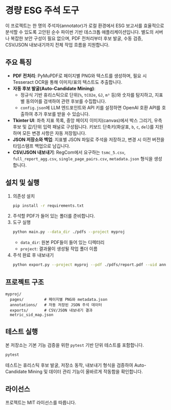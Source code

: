 # 경량 ESG 주석 도구

이 프로젝트는 한 명의 주석자(annotator)가 로컬 환경에서 ESG 보고서를 효율적으로 분석할 수 있도록 고안된 순수 파이썬 기반 데스크톱 애플리케이션입니다. 별도의 서버나 복잡한 보안 구성이 필요 없으며, PDF 전처리부터 후보 발굴, 수동 검증, CSV/JSON 내보내기까지 전체 작업 흐름을 지원합니다.

## 주요 특징
- **PDF 전처리**: PyMuPDF로 페이지별 PNG와 텍스트를 생성하며, 필요 시 Tesseract OCR을 통해 이미지/표의 텍스트도 추출합니다.
- **자동 후보 발굴(Auto-Candidate Mining)**:
  - 정규식 기반 휴리스틱으로 단위(`%`, `tCO2e`, `GJ`, `m³` 등)와 숫자를 탐지하고, 지표별 동의어를 검색하여 관련 후보를 수집합니다.
  - `config.json`에 LLM 엔드포인트와 API 키를 설정하면 OpenAI 호환 API를 호출하여 추가 후보를 받을 수 있습니다.
- **Tkinter UI**: 좌측 지표 목록, 중앙 페이지 이미지(canvas)에서 박스 그리기, 우측 후보 및 값/단위 입력 패널로 구성됩니다. 키보드 단축키(화살표, `b`, `c`, `del`)를 지원하며 모든 변경 사항은 자동 저장됩니다.
- **JSON 저장소와 백업**: 지표별 JSON 파일로 주석을 저장하고, 변경 시 이전 버전을 타임스탬프 백업으로 남깁니다.
- **CSV/JSON 내보내기**: RegCom에서 요구하는 `tsmc_5.csv`, `full_report_agg.csv`, `single_page_pairs.csv`, `metadata.json` 형식을 생성합니다.

## 설치 및 실행
1. 의존성 설치
   ```bash
   pip install -r requirements.txt
   ```
2. 주석할 PDF가 들어 있는 폴더를 준비합니다.
3. 도구 실행
   ```bash
   python main.py --data_dir ./pdfs --project myproj
   ```
   - `data_dir`: 원본 PDF들이 들어 있는 디렉터리
   - `project`: 결과물이 생성될 작업 폴더 이름
4. 주석 완료 후 내보내기
   ```bash
   python export.py --project myproj --pdf ./pdfs/report.pdf --uid annotatorA --company tsmc
   ```

## 프로젝트 구조
```
myproj/
  pages/         # 페이지별 PNG와 metadata.json
  annotations/   # 자동 저장된 JSON 주석 데이터
  exports/       # CSV/JSON 내보내기 결과
  metric_sid_map.json
```

## 테스트 실행
본 저장소는 기본 기능 검증을 위한 `pytest` 기반 단위 테스트를 포함합니다.
```bash
pytest
```
테스트는 휴리스틱 후보 발굴, 저장소 동작, 내보내기 형식을 검증하여 Auto-Candidate Mining 및 데이터 관리 기능이 올바르게 작동함을 확인합니다.

## 라이선스
프로젝트는 MIT 라이선스를 따릅니다.
